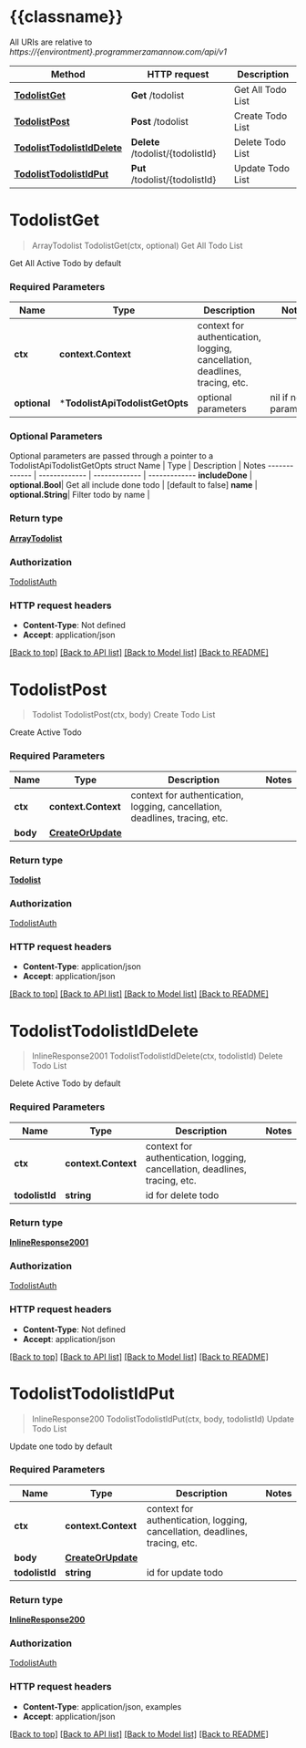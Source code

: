 # {{classname}}

All URIs are relative to *https://{environtment}.programmerzamannow.com/api/v1*

Method | HTTP request | Description
------------- | ------------- | -------------
[**TodolistGet**](TodolistApi.md#TodolistGet) | **Get** /todolist | Get All Todo List
[**TodolistPost**](TodolistApi.md#TodolistPost) | **Post** /todolist | Create Todo List
[**TodolistTodolistIdDelete**](TodolistApi.md#TodolistTodolistIdDelete) | **Delete** /todolist/{todolistId} | Delete Todo List
[**TodolistTodolistIdPut**](TodolistApi.md#TodolistTodolistIdPut) | **Put** /todolist/{todolistId} | Update Todo List

# **TodolistGet**
> ArrayTodolist TodolistGet(ctx, optional)
Get All Todo List

Get All Active Todo by default

### Required Parameters

Name | Type | Description  | Notes
------------- | ------------- | ------------- | -------------
 **ctx** | **context.Context** | context for authentication, logging, cancellation, deadlines, tracing, etc.
 **optional** | ***TodolistApiTodolistGetOpts** | optional parameters | nil if no parameters

### Optional Parameters
Optional parameters are passed through a pointer to a TodolistApiTodolistGetOpts struct
Name | Type | Description  | Notes
------------- | ------------- | ------------- | -------------
 **includeDone** | **optional.Bool**| Get all include done todo | [default to false]
 **name** | **optional.String**| Filter todo by name | 

### Return type

[**ArrayTodolist**](ArrayTodolist.md)

### Authorization

[TodolistAuth](../README.md#TodolistAuth)

### HTTP request headers

 - **Content-Type**: Not defined
 - **Accept**: application/json

[[Back to top]](#) [[Back to API list]](../README.md#documentation-for-api-endpoints) [[Back to Model list]](../README.md#documentation-for-models) [[Back to README]](../README.md)

# **TodolistPost**
> Todolist TodolistPost(ctx, body)
Create Todo List

Create Active Todo

### Required Parameters

Name | Type | Description  | Notes
------------- | ------------- | ------------- | -------------
 **ctx** | **context.Context** | context for authentication, logging, cancellation, deadlines, tracing, etc.
  **body** | [**CreateOrUpdate**](CreateOrUpdate.md)|  | 

### Return type

[**Todolist**](Todolist.md)

### Authorization

[TodolistAuth](../README.md#TodolistAuth)

### HTTP request headers

 - **Content-Type**: application/json
 - **Accept**: application/json

[[Back to top]](#) [[Back to API list]](../README.md#documentation-for-api-endpoints) [[Back to Model list]](../README.md#documentation-for-models) [[Back to README]](../README.md)

# **TodolistTodolistIdDelete**
> InlineResponse2001 TodolistTodolistIdDelete(ctx, todolistId)
Delete Todo List

Delete Active Todo by default

### Required Parameters

Name | Type | Description  | Notes
------------- | ------------- | ------------- | -------------
 **ctx** | **context.Context** | context for authentication, logging, cancellation, deadlines, tracing, etc.
  **todolistId** | **string**| id for delete todo | 

### Return type

[**InlineResponse2001**](inline_response_200_1.md)

### Authorization

[TodolistAuth](../README.md#TodolistAuth)

### HTTP request headers

 - **Content-Type**: Not defined
 - **Accept**: application/json

[[Back to top]](#) [[Back to API list]](../README.md#documentation-for-api-endpoints) [[Back to Model list]](../README.md#documentation-for-models) [[Back to README]](../README.md)

# **TodolistTodolistIdPut**
> InlineResponse200 TodolistTodolistIdPut(ctx, body, todolistId)
Update Todo List

Update one todo by default

### Required Parameters

Name | Type | Description  | Notes
------------- | ------------- | ------------- | -------------
 **ctx** | **context.Context** | context for authentication, logging, cancellation, deadlines, tracing, etc.
  **body** | [**CreateOrUpdate**](CreateOrUpdate.md)|  | 
  **todolistId** | **string**| id for update todo | 

### Return type

[**InlineResponse200**](inline_response_200.md)

### Authorization

[TodolistAuth](../README.md#TodolistAuth)

### HTTP request headers

 - **Content-Type**: application/json, examples
 - **Accept**: application/json

[[Back to top]](#) [[Back to API list]](../README.md#documentation-for-api-endpoints) [[Back to Model list]](../README.md#documentation-for-models) [[Back to README]](../README.md)

